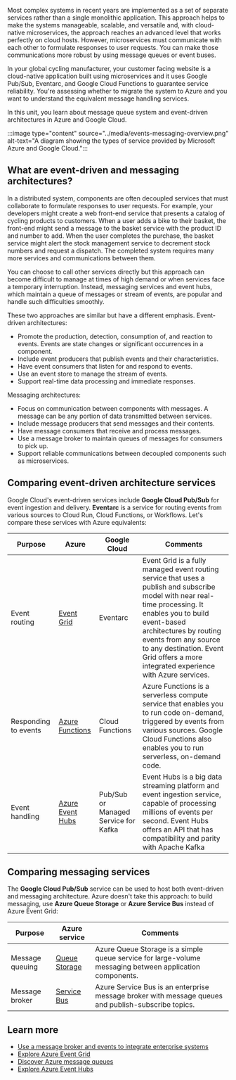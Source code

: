 Most complex systems in recent years are implemented as a set of separate services rather than a single monolithic application. This approach helps to make the systems manageable, scalable, and versatile and, with cloud-native microservices, the approach reaches an advanced level that works perfectly on cloud hosts. However, microservices must communicate with each other to formulate responses to user requests. You can make those communications more robust by using message queues or event buses.

In your global cycling manufacturer, your customer facing website is a cloud-native application built using microservices and it uses Google Pub/Sub, Eventarc, and Google Cloud Functions to guarantee service reliability. You're assessing whether to migrate the system to Azure and you want to understand the equivalent message handling services.

In this unit, you learn about message queue system and event-driven architectures in Azure and Google Cloud.

:::image type="content" source="../media/events-messaging-overview.png" alt-text="A diagram showing the types of service provided by Microsoft Azure and Google Cloud.":::

## What are event-driven and messaging architectures?

In a distributed system, components are often decoupled services that must collaborate to formulate responses to user requests. For example, your developers might create a web front-end service that presents a catalog of cycling products to customers. When a user adds a bike to their basket, the front-end might send a message to the basket service with the product ID and number to add. When the user completes the purchase, the basket service might alert the stock management service to decrement stock numbers and request a dispatch. The completed system requires many more services and communications between them.

You can choose to call other services directly but this approach can become difficult to manage at times of high demand or when services face a temporary interruption. Instead, messaging services and event hubs, which maintain a queue of messages or stream of events, are popular and handle such difficulties smoothly.

These two approaches are similar but have a different emphasis. Event-driven architectures:

- Promote the production, detection, consumption of, and reaction to events. Events are state changes or significant occurrences in a component.
- Include event producers that publish events and their characteristics.
- Have event consumers that listen for and respond to events.
- Use an event store to manage the stream of events.
- Support real-time data processing and immediate responses.

Messaging architectures:

- Focus on communication between components with messages. A message can be any portion of data transmitted between services.
- Include message producers that send messages and their contents.
- Have message consumers that receive and process messages.
- Use a message broker to maintain queues of messages for consumers to pick up.
- Support reliable communications between decoupled components such as microservices.

## Comparing event-driven architecture services

Google Cloud's event-driven services include **Google Cloud Pub/Sub** for event ingestion and delivery. **Eventarc** is a service for routing events from various sources to Cloud Run, Cloud Functions, or Workflows. Let's compare these services with Azure equivalents:

| Purpose | Azure | Google Cloud | Comments |
|---------|---------|---------|---------|
| Event routing | [Event Grid](/azure/event-grid/overview) | Eventarc | Event Grid is a fully managed event routing service that uses a publish and subscribe model with near real-time processing. It enables you to build event-based architectures by routing events from any source to any destination. Event Grid offers a more integrated experience with Azure services. |
| Responding to events | [Azure Functions](/azure/azure-functions/functions-overview) | Cloud Functions | Azure Functions is a serverless compute service that enables you to run code on-demand, triggered by events from various sources. Google Cloud Functions also enables you to run serverless, on-demand code. |
| Event handling | [Azure Event Hubs](/azure/event-hubs/event-hubs-about) | Pub/Sub or Managed Service for Kafka | Event Hubs is a big data streaming platform and event ingestion service, capable of processing millions of events per second. Event Hubs offers an API that has compatibility and parity with Apache Kafka|

## Comparing messaging services

The **Google Cloud Pub/Sub** service can be used to host both event-driven and messaging architecture. Azure doesn't take this approach: to build messaging, use **Azure Queue Storage** or **Azure Service Bus** instead of Azure Event Grid:

| Purpose | Azure service | Comments |
|---------|---------|---------|
| Message queuing | [Queue Storage](/azure/storage/queues/storage-queues-introduction) | Azure Queue Storage is a simple queue service for large-volume messaging between application components. |
| Message broker | [Service Bus](/azure/service-bus-messaging/service-bus-messaging-overview) | Azure Service Bus is an enterprise message broker with message queues and publish-subscribe topics. |

## Learn more

- [Use a message broker and events to integrate enterprise systems](/azure/architecture/example-scenario/integration/queues-events)
- [Explore Azure Event Grid](/training/modules/azure-event-grid/)
- [Discover Azure message queues](/training/modules/discover-azure-message-queue/)
- [Explore Azure Event Hubs](/training/modules/azure-event-hubs/)
